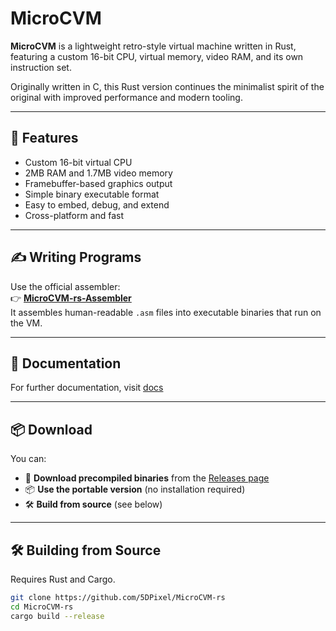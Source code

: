 # MicroCVM

**MicroCVM** is a lightweight retro-style virtual machine written in Rust, featuring a custom 16-bit CPU, virtual memory, video RAM, and its own instruction set.

Originally written in C, this Rust version continues the minimalist spirit of the original with improved performance and modern tooling.

---

## 🔧 Features

- Custom 16-bit virtual CPU
- 2MB RAM and 1.7MB video memory
- Framebuffer-based graphics output
- Simple binary executable format
- Easy to embed, debug, and extend
- Cross-platform and fast

---

## ✍️ Writing Programs

Use the official assembler:  
👉 [**MicroCVM-rs-Assembler**](https://github.com/5DPixel/MicroCVM-rs-assembler)  
It assembles human-readable `.asm` files into executable binaries that run on the VM.

---

## 📕 Documentation

For further documentation, visit [docs](/docs)

---

## 📦 Download

You can:

- 📁 **Download precompiled binaries** from the [Releases page](https://github.com/5DPixel/MicroCVM-rs/releases)
- 📦 **Use the portable version** (no installation required)
- 🛠️ **Build from source** (see below)

---

## 🛠️ Building from Source

Requires Rust and Cargo.

```bash
git clone https://github.com/5DPixel/MicroCVM-rs
cd MicroCVM-rs
cargo build --release